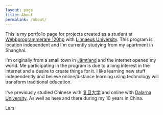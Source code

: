 ```yaml
---
layout: page
title: About
permalink: /about/
---
```


This is my portfolio page for projects created as a student at [Webbprogrammerare 120hp] with [Linnaeus University]. This program is 
location independent and I'm currently studying from my apartment in Shanghai. 

I'm originally from a small town in [Jämtland] and the internet opened my world. Me participating in the program is due to a long interest in the internet and a desire to create things for it. I like 
learning new stuff independently and believe online/distance learning using technology will transform traditional education. 

I've previously studied Chinese with [复旦大学] and online with [Dalarna University]. As well as here and there during my 10 years in China. 


Lars

[Webbprogrammerare 120hp]: http://webbprogrammerare.se
[Linnaeus University]: http://lnu.se
[Jämtland]: https://www.flickr.com/search/?text=j%C3%A4mtland
[复旦大学]: http://www.fudan.edu.cn/index.html
[Dalarna University]: http://du.se/sv/Utbildning/Amnen/Kinesiska/
